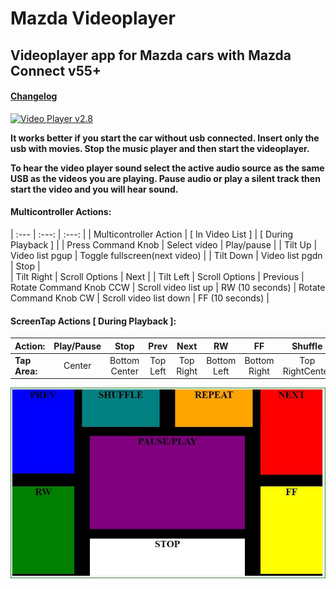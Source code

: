 # Mazda Videoplayer
## Videoplayer app for Mazda cars with Mazda Connect v55+
#### [Changelog](CHANGELOG.md)

[ ![Video Player v2.8](https://api.bintray.com/packages/trevelopment/MZD-Apps/VideoPlayer/images/download.svg) ](http://VP28.mazdatweaks.win "Video Player v2.8")

**It works better if you start the car without usb connected. Insert only the usb with movies. Stop the music player and then start the videoplayer.**

**To hear the video player sound select the active audio source as the same USB as the videos you are playing.  Pause audio or play a silent track then start the video and you will hear sound.**
#### Multicontroller Actions:


| :--- | :---: | :---: |
| Multicontroller Action   |   [ In Video List ]     |  [ During Playback ] |
| Press Command Knob    |   Select video     |   Play/pause  |
| Tilt Up      |   Video list pgup    |   Toggle fullscreen(next video)   |
| Tilt Down      |   Video list pgdn    |   Stop    |   
| Tilt Right      |   Scroll Options   |   Next    |
| Tilt Left      |   Scroll Options    |   Previous  |
Rotate Command Knob CCW   |   Scroll video list up   |   RW (10 seconds)  |
Rotate Command Knob CW   |   Scroll video list down | FF (10 seconds) |

#### ScreenTap Actions [ During Playback ]:

| Action: | Play/Pause | Stop | Prev | Next | RW | FF | Shuffle | RepeatAll  |  
|  :--- |  :---:  |  :---:  | :---:  | :---: | :---: | :---:| :---: | :---: |  
| **Tap Area:** | Center | Bottom Center | Top Left | Top Right | Bottom Left | Bottom Right | Top RightCenter | Top LeftCenter |  

![Touch Screen Control Map](/images/scrnCtrlMap.jpg)
